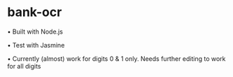 # bank-ocr

• Built with Node.js

• Test with Jasmine

• Currently (almost) work for digits 0 & 1 only. Needs further editing to work for all digits

